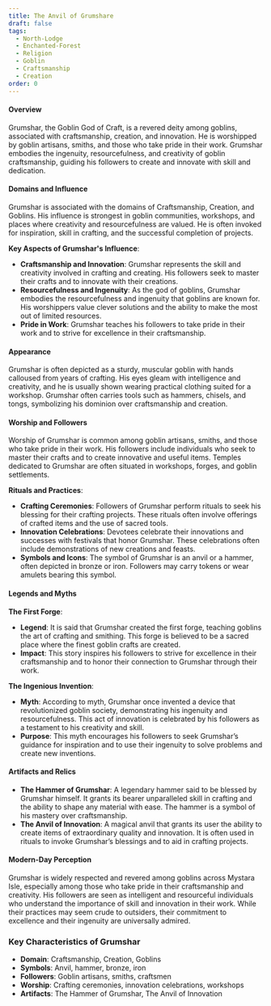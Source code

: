 ```yaml
---
title: The Anvil of Grumshare
draft: false
tags:
  - North-Lodge
  - Enchanted-Forest
  - Religion
  - Goblin
  - Craftsmanship
  - Creation
order: 0
---
```


#### **Overview**

Grumshar, the Goblin God of Craft, is a revered deity among goblins, associated with craftsmanship, creation, and innovation. He is worshipped by goblin artisans, smiths, and those who take pride in their work. Grumshar embodies the ingenuity, resourcefulness, and creativity of goblin craftsmanship, guiding his followers to create and innovate with skill and dedication.

#### **Domains and Influence**

Grumshar is associated with the domains of Craftsmanship, Creation, and Goblins. His influence is strongest in goblin communities, workshops, and places where creativity and resourcefulness are valued. He is often invoked for inspiration, skill in crafting, and the successful completion of projects.

**Key Aspects of Grumshar's Influence**:

- **Craftsmanship and Innovation**: Grumshar represents the skill and creativity involved in crafting and creating. His followers seek to master their crafts and to innovate with their creations.
- **Resourcefulness and Ingenuity**: As the god of goblins, Grumshar embodies the resourcefulness and ingenuity that goblins are known for. His worshippers value clever solutions and the ability to make the most out of limited resources.
- **Pride in Work**: Grumshar teaches his followers to take pride in their work and to strive for excellence in their craftsmanship.

#### **Appearance**

Grumshar is often depicted as a sturdy, muscular goblin with hands calloused from years of crafting. His eyes gleam with intelligence and creativity, and he is usually shown wearing practical clothing suited for a workshop. Grumshar often carries tools such as hammers, chisels, and tongs, symbolizing his dominion over craftsmanship and creation.

#### **Worship and Followers**

Worship of Grumshar is common among goblin artisans, smiths, and those who take pride in their work. His followers include individuals who seek to master their crafts and to create innovative and useful items. Temples dedicated to Grumshar are often situated in workshops, forges, and goblin settlements.

**Rituals and Practices**:

- **Crafting Ceremonies**: Followers of Grumshar perform rituals to seek his blessing for their crafting projects. These rituals often involve offerings of crafted items and the use of sacred tools.
- **Innovation Celebrations**: Devotees celebrate their innovations and successes with festivals that honor Grumshar. These celebrations often include demonstrations of new creations and feasts.
- **Symbols and Icons**: The symbol of Grumshar is an anvil or a hammer, often depicted in bronze or iron. Followers may carry tokens or wear amulets bearing this symbol.

#### **Legends and Myths**

**The First Forge**:

- **Legend**: It is said that Grumshar created the first forge, teaching goblins the art of crafting and smithing. This forge is believed to be a sacred place where the finest goblin crafts are created.
- **Impact**: This story inspires his followers to strive for excellence in their craftsmanship and to honor their connection to Grumshar through their work.

**The Ingenious Invention**:

- **Myth**: According to myth, Grumshar once invented a device that revolutionized goblin society, demonstrating his ingenuity and resourcefulness. This act of innovation is celebrated by his followers as a testament to his creativity and skill.
- **Purpose**: This myth encourages his followers to seek Grumshar’s guidance for inspiration and to use their ingenuity to solve problems and create new inventions.

#### **Artifacts and Relics**

- **The Hammer of Grumshar**: A legendary hammer said to be blessed by Grumshar himself. It grants its bearer unparalleled skill in crafting and the ability to shape any material with ease. The hammer is a symbol of his mastery over craftsmanship.
- **The Anvil of Innovation**: A magical anvil that grants its user the ability to create items of extraordinary quality and innovation. It is often used in rituals to invoke Grumshar’s blessings and to aid in crafting projects.

#### **Modern-Day Perception**

Grumshar is widely respected and revered among goblins across Mystara Isle, especially among those who take pride in their craftsmanship and creativity. His followers are seen as intelligent and resourceful individuals who understand the importance of skill and innovation in their work. While their practices may seem crude to outsiders, their commitment to excellence and their ingenuity are universally admired.

### Key Characteristics of Grumshar

- **Domain**: Craftsmanship, Creation, Goblins
- **Symbols**: Anvil, hammer, bronze, iron
- **Followers**: Goblin artisans, smiths, craftsmen
- **Worship**: Crafting ceremonies, innovation celebrations, workshops
- **Artifacts**: The Hammer of Grumshar, The Anvil of Innovation
